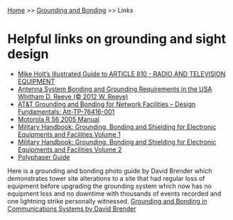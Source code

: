 <!-- TITLE: Grounding Links -->
<!-- SUBTITLE: A list of helpful resources -->

[Home](/) >> [Grounding and Bonding](/groundingandbonding) >> Links
# Helpful links on grounding and sight design
* [Mike Holt’s Illustrated Guide to ARTICLE 810 - RADIO AND TELEVISION EQUIPMENT](/uploads/groundingandbonding/radio-and-television-2014-nec-1.pdf "Radio And Television 2014 Nec 1")
* [Antenna System Bonding and Grounding Requirements in the USA Whitham D. Reeve (© 2012 W. Reeve)](/uploads/groundingandbonding/antennasystemgroundingrequirements-reeve.pdf "Antennasystemgroundingrequirements Reeve")
* [AT&T Grounding and Bonding for Network Facilities – Design Fundamentals: Att-TP-76416-001](/uploads/groundingandbonding/att-tp-76416-001.pdf "Att Tp 76416 001")
* [Motorola R 56 2005 Manual](/uploads/groundingandbonding/motorola-r-56-2005-manual.pdf "Motorola R 56 2005 Manual")
* [Military Handbook: Grounding, Bonding and Shielding for Electronic Equipments and Facilities Volume 1](/uploads/groundingandbonding/hdbk-419-a-vol-1.pdf "Hdbk 419 A Vol 1")
* [Military Handbook: Grounding, Bonding and Shielding for Electronic Equipments and Facilities Volume 2](/uploads/groundingandbonding/hdbk-419-a-vol-2.pdf "Hdbk 419 A Vol 2")
* [Polyphaser Guide](/uploads/groundingandbonding/polyphaser-guide.pdf "Polyphaser Guide")

Here is a grounding and bonding photo guide by David Brender which demonstrates tower site alterations to a site that had regular loss of equipment before upgrading the grounding system which now has no equipment loss and no downtime with thousands of events recorded and one lightning strike personally witnessed.
[Grounding and Bonding in Communications Systems by David Brender](/uploads/groundingandbonding/grounding-enneswrkshopmiramar-3-5-13.pdf "Grounding Enneswrkshopmiramar 3 5 13")
